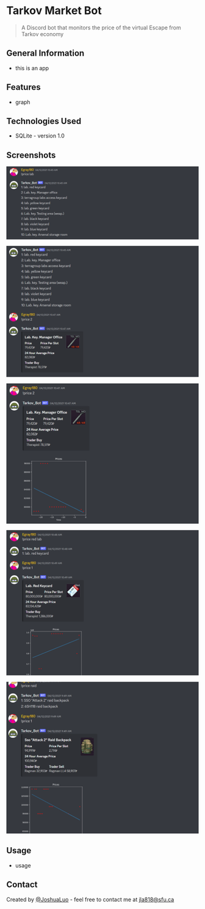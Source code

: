 # Tarkov Market Bot
> A Discord bot that monitors the price of the virtual Escape from Tarkov economy


<!--  what is it? for what ? and how??  -->
## General Information

- this is an app 


## Features
- graph



## Technologies Used
- SQLite - version 1.0




## Screenshots

![Example screenshot1](./images/screen1.png)

![Example screenshot1](./images/screen2.png)

![Example screenshot1](./images/screen3.png)

![Example screenshot1](./images/screen4.png)

![Example screenshot1](./images/screen5.png)


## Usage
- usage

## Contact
Created by [@JoshuaLuo](https://github.com/Joshua-z-Luo) - feel free to contact me at jla818@sfu.ca
